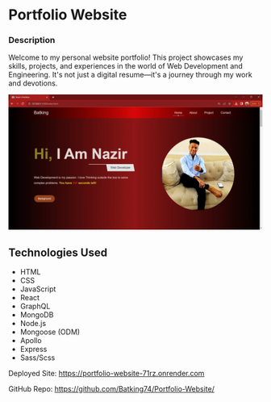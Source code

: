 # Portfolio Website

### Description
Welcome to my personal website portfolio! This project showcases my skills, projects, and experiences in the world of Web Development and Engineering. It's not just a digital resume—it's a journey through my work and devotions.


![Image of Nazir's Portfolio Website](./client/public/images/projects/Portfolio_Website.webp)


## Technologies Used
- HTML
- CSS
- JavaScript
- React
- GraphQL
- MongoDB
- Node.js
- Mongoose (ODM)
- Apollo
- Express
- Sass/Scss

Deployed Site: https://portfolio-website-71rz.onrender.com

GitHub Repo: https://github.com/Batking74/Portfolio-Website/
